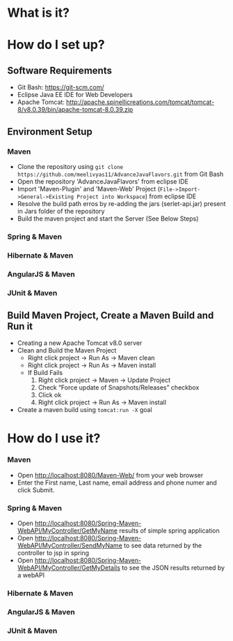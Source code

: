 # What is it?

# How do I set up?
## Software Requirements
 - Git Bash: <https://git-scm.com/>
 - Eclipse Java EE IDE for Web Developers
 - Apache Tomcat: <http://apache.spinellicreations.com/tomcat/tomcat-8/v8.0.39/bin/apache-tomcat-8.0.39.zip>
 
## Environment Setup
### Maven
 - Clone the repository using `git clone https://github.com/meelivyas11/AdvanceJavaFlavors.git` from Git Bash
 - Open the repository 'AdvanceJavaFlavors' from eclipse IDE
 - Import 'Maven-Plugin' and 'Maven-Web' Project (`File->Import->General->Existing Project into Workspace`) from eclipse IDE
 - Resolve the build path erros by re-adding the jars (serlet-api.jar) present in Jars folder of the repository
 - Build the maven project and start the Server (See Below Steps)
  
### Spring & Maven

### Hibernate & Maven

### AngularJS & Maven

### JUnit & Maven

## Build Maven Project, Create a Maven Build and Run it 
- Creating a new Apache Tomcat v8.0 server
- Clean and Build the Maven Project 
  * Right click project -> Run As -> Maven clean
  * Right click project -> Run As -> Maven install
  * If Build Fails
    1. Right click project -> Maven -> Update Project
    2. Check “Force update of Snapshots/Releases” checkbox
    3. Click ok
    4. Right click project -> Run As -> Maven install
- Create a maven build using `tomcat:run -X` goal

# How do I use it?
### Maven
 - Open <http://localhost:8080/Maven-Web/> from your web browser
 - Enter the First name, Last name, email address and phone numer and click Submit.
 
### Spring & Maven
 - Open <http://localhost:8080/Spring-Maven-WebAPI/MyController/GetMyName> results of simple spring application
 - Open <http://localhost:8080/Spring-Maven-WebAPI/MyController/SendMyName> to see data returned by the controller to jsp in spring
 - Open <http://localhost:8080/Spring-Maven-WebAPI/MyController/GetMyDetails> to see the JSON results returned by a webAPI

### Hibernate & Maven

### AngularJS & Maven

### JUnit & Maven
 
